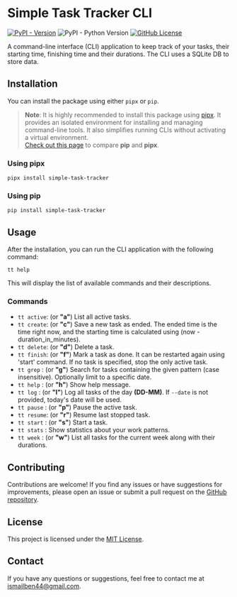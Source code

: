 # Simple Task Tracker CLI

<!-- [![Project Status: Active – The project has reached a stable, usable state and is being actively developed.](https://www.repostatus.org/badges/latest/active.svg)](https://www.repostatus.org/#active) -->
[![PyPI - Version](https://img.shields.io/pypi/v/simple-task-tracker?style=for-the-badge)](https://pypi.org/project/simple-task-tracker/)
![PyPI - Python Version](https://img.shields.io/pypi/pyversions/simple-task-tracker?style=for-the-badge)
[![GitHub License](https://img.shields.io/github/license/ismailbenhallam/simple-task-tracker?style=for-the-badge)](https://github.com/ismailbenhallam/simple-task-tracker/?tab=MIT-1-ov-file)

<!-- ![GitHub Issues or Pull Requests](https://img.shields.io/github/issues/ismailbenhallam/simple-task-tracker)
![GitHub Repo stars](https://img.shields.io/github/stars/ismailbenhallam/simple-task-tracker?)-->

A command-line interface (CLI) application to keep track of your tasks, their starting time, finishing time and their
durations. The CLI uses a SQLite DB to store data.
## Installation

You can install the package using either `pipx` or `pip`.

> **Note**: It is highly recommended to install this package using [pipx](https://pipx.pypa.io/stable/). It provides
> an isolated environment for installing and managing command-line tools. It also simplifies running CLIs without
> activating a virtual environment.  
> [Check out this page](https://pipx.pypa.io/stable/comparisons/) to compare **pip** and **pipx**.

### Using pipx

```shell
pipx install simple-task-tracker
```

### Using pip

```shell
pip install simple-task-tracker
```

## Usage

After the installation, you can run the CLI application with the following command:

```shell
tt help
```

This will display the list of available commands and their descriptions.

### Commands

- `tt active`:   (or **"a"**) List all active tasks.
- `tt create`:   (or **"c"**) Save a new task as ended. The ended time is the time right now, and the starting time is calculated using (now - duration_in_minutes).
- `tt delete`:   (or **"d"**) Delete a task.
- `tt finish`:   (or **"f"**) Mark a task as done. It can be restarted again using 'start' command. If no task is specified, stop the only active task.
- `tt grep`  :   (or **"g"**) Search for tasks containing the given pattern (case insensitive). Optionally limit to a specific date.
- `tt help`  :   (or **"h"**) Show help message.
- `tt log`   :   (or **"l"**) Log all tasks of the day **(DD-MM)**. If `--date` is not provided, today's date will be used.
- `tt pause` :   (or **"p"**) Pause the active task.
- `tt resume`:   (or **"r"**) Resume last stopped task.
- `tt start` :   (or **"s"**) Start a task.
- `tt stats` :   Show statistics about your work patterns.
- `tt week`  :   (or **"w"**) List all tasks for the current week along with their durations.

## Contributing

Contributions are welcome! If you find any issues or have suggestions for improvements, please open an issue or submit a
pull request on the [GitHub repository](https://github.com/ismailbenhallam/simple-task-tracker/).

## License

This project is licensed under
the [MIT License](https://github.com/ismailbenhallam/simple-task-tracker/?tab=MIT-1-ov-file).

## Contact

If you have any questions or suggestions, feel free to contact me
at [ismailben44@gmail.com](mailto:ismailben44@gmail.com).
